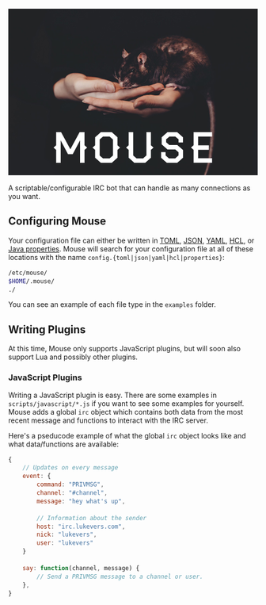 ![Mouse](./vendor/mouse.jpg)

A scriptable/configurable IRC bot that can handle as many connections as you want.

## Configuring Mouse

Your configuration file can either be written in [TOML](https://github.com/toml-lang/toml), [JSON](http://www.json.org/), [YAML](http://yaml.org/), [HCL](https://github.com/hashicorp/hcl), or [Java properties](http://docs.oracle.com/javase/tutorial/essential/environment/properties.html). Mouse will search for your configuration file at all of these locations with the name `config.{toml|json|yaml|hcl|properties}`:

```bash
/etc/mouse/
$HOME/.mouse/
./
```

You can see an example of each file type in the `examples` folder.

## Writing Plugins

At this time, Mouse only supports JavaScript plugins, but will soon also support Lua and possibly other plugins.

### JavaScript Plugins

Writing a JavaScript plugin is easy. There are some examples in `scripts/javascript/*.js` if you want to see some examples for yourself. Mouse adds a global `irc` object which contains both data from the most recent message and functions to interact with the IRC server.

Here's a pseducode example of what the global `irc` object looks like and what data/functions are available:

```javascript
{
    // Updates on every message
    event: {
        command: "PRIVMSG",
        channel: "#channel",
        message: "hey what's up",

        // Information about the sender
        host: "irc.lukevers.com",
        nick: "lukevers",
        user: "lukevers"
    }

    say: function(channel, message) {
        // Send a PRIVMSG message to a channel or user.
    },
}
```
